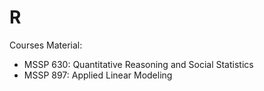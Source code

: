 # R
Courses Material:

* MSSP 630: Quantitative Reasoning and Social Statistics
* MSSP 897: Applied Linear Modeling

